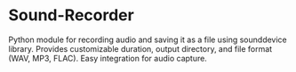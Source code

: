 # Sound-Recorder
Python module for recording audio and saving it as a file using sounddevice library. Provides customizable duration, output directory, and file format (WAV, MP3, FLAC). Easy integration for audio capture.
